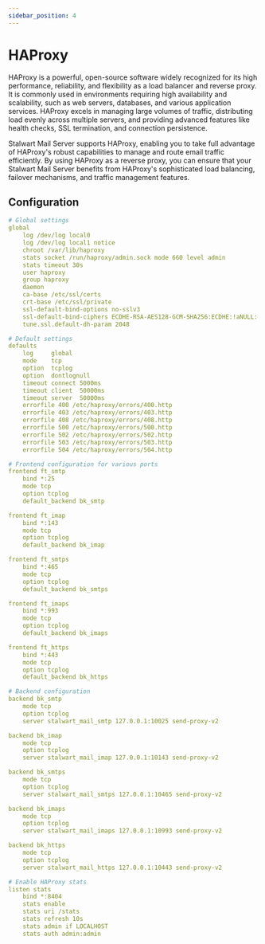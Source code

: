 ```yaml
---
sidebar_position: 4
---
```


# HAProxy

HAProxy is a powerful, open-source software widely recognized for its high performance, reliability, and flexibility as a load balancer and reverse proxy. It is commonly used in environments requiring high availability and scalability, such as web servers, databases, and various application services. HAProxy excels in managing large volumes of traffic, distributing load evenly across multiple servers, and providing advanced features like health checks, SSL termination, and connection persistence.

Stalwart Mail Server supports HAProxy, enabling you to take full advantage of HAProxy's robust capabilities to manage and route email traffic efficiently. By using HAProxy as a reverse proxy, you can ensure that your Stalwart Mail Server benefits from HAProxy's sophisticated load balancing, failover mechanisms, and traffic management features.

## Configuration

```yaml
# Global settings
global
    log /dev/log local0
    log /dev/log local1 notice
    chroot /var/lib/haproxy
    stats socket /run/haproxy/admin.sock mode 660 level admin
    stats timeout 30s
    user haproxy
    group haproxy
    daemon
    ca-base /etc/ssl/certs
    crt-base /etc/ssl/private
    ssl-default-bind-options no-sslv3
    ssl-default-bind-ciphers ECDHE-RSA-AES128-GCM-SHA256:ECDHE:!aNULL:!eNULL:!EXPORT:!DES:!3DES:!MD5:!DSS:!RC4
    tune.ssl.default-dh-param 2048

# Default settings
defaults
    log     global
    mode    tcp
    option  tcplog
    option  dontlognull
    timeout connect 5000ms
    timeout client  50000ms
    timeout server  50000ms
    errorfile 400 /etc/haproxy/errors/400.http
    errorfile 403 /etc/haproxy/errors/403.http
    errorfile 408 /etc/haproxy/errors/408.http
    errorfile 500 /etc/haproxy/errors/500.http
    errorfile 502 /etc/haproxy/errors/502.http
    errorfile 503 /etc/haproxy/errors/503.http
    errorfile 504 /etc/haproxy/errors/504.http

# Frontend configuration for various ports
frontend ft_smtp
    bind *:25
    mode tcp
    option tcplog
    default_backend bk_smtp

frontend ft_imap
    bind *:143
    mode tcp
    option tcplog
    default_backend bk_imap

frontend ft_smtps
    bind *:465
    mode tcp
    option tcplog
    default_backend bk_smtps

frontend ft_imaps
    bind *:993
    mode tcp
    option tcplog
    default_backend bk_imaps

frontend ft_https
    bind *:443
    mode tcp
    option tcplog
    default_backend bk_https

# Backend configuration
backend bk_smtp
    mode tcp
    option tcplog
    server stalwart_mail_smtp 127.0.0.1:10025 send-proxy-v2

backend bk_imap
    mode tcp
    option tcplog
    server stalwart_mail_imap 127.0.0.1:10143 send-proxy-v2

backend bk_smtps
    mode tcp
    option tcplog
    server stalwart_mail_smtps 127.0.0.1:10465 send-proxy-v2

backend bk_imaps
    mode tcp
    option tcplog
    server stalwart_mail_imaps 127.0.0.1:10993 send-proxy-v2

backend bk_https
    mode tcp
    option tcplog
    server stalwart_mail_https 127.0.0.1:10443 send-proxy-v2

# Enable HAProxy stats
listen stats
    bind *:8404
    stats enable
    stats uri /stats
    stats refresh 10s
    stats admin if LOCALHOST
    stats auth admin:admin
```
